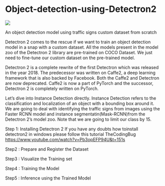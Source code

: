 # Object-detection-using-Detectron2

![](C:\Users\Rekha\Desktop\14.png)


An object detection model using traffic signs custom dataset from scratch
 
 Detectron 2 comes to the rescue if we want to train an object detection model in a snap with a custom dataset. All the models present in the model zoo of the Detectron 2 library are pre-trained on COCO Dataset. We just need to fine-tune our custom dataset on the pre-trained model.
 
 Detectron 2 is a complete rewrite of the first Detectron which was released in the year 2018. The predecessor was written on Caffe2, a deep learning framework that is also backed by Facebook. Both the Caffe2 and Detectron are now deprecated. Caffe2 is now a part of PyTorch and the successor, Detectron 2 is completely written on PyTorch.
 
 Let’s dive into Instance Detection directly.
Instance Detection refers to the classification and localization of an object with a bounding box around it.  We are going to deal with identifying the traffic signs from images using the Faster RCNN model and instance segmentatin(Mask-RCNN)from the Detectron 2’s model zoo.
Note that we are going to limit our class by 15.

  Step 1: Installing Detectron 2
    If you have any doubts how toinstall detectron2 in windows please follow this tutorial TheCodingBug https://www.youtube.com/watch?v=Pb3opEFP94U&t=151s 
    
   Step2 : Prepare and Register the Dataset
   
   Step3 : Visualize the Training set
   
   Step4 : Training the Model
   
   Step5 : Inference using the Trained Model
    
   

